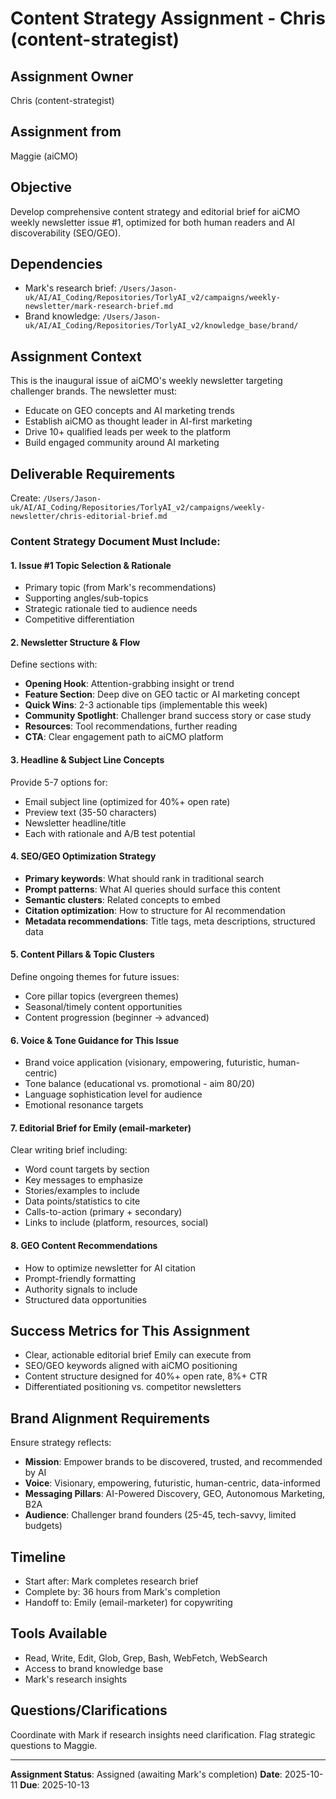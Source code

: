 # Content Strategy Assignment - Chris (content-strategist)

## Assignment Owner
Chris (content-strategist)

## Assignment from
Maggie (aiCMO)

## Objective
Develop comprehensive content strategy and editorial brief for aiCMO weekly newsletter issue #1, optimized for both human readers and AI discoverability (SEO/GEO).

## Dependencies
- Mark's research brief: `/Users/Jason-uk/AI/AI_Coding/Repositories/TorlyAI_v2/campaigns/weekly-newsletter/mark-research-brief.md`
- Brand knowledge: `/Users/Jason-uk/AI/AI_Coding/Repositories/TorlyAI_v2/knowledge_base/brand/`

## Assignment Context

This is the inaugural issue of aiCMO's weekly newsletter targeting challenger brands. The newsletter must:
- Educate on GEO concepts and AI marketing trends
- Establish aiCMO as thought leader in AI-first marketing
- Drive 10+ qualified leads per week to the platform
- Build engaged community around AI marketing

## Deliverable Requirements

Create: `/Users/Jason-uk/AI/AI_Coding/Repositories/TorlyAI_v2/campaigns/weekly-newsletter/chris-editorial-brief.md`

### Content Strategy Document Must Include:

#### 1. Issue #1 Topic Selection & Rationale
- Primary topic (from Mark's recommendations)
- Supporting angles/sub-topics
- Strategic rationale tied to audience needs
- Competitive differentiation

#### 2. Newsletter Structure & Flow
Define sections with:
- **Opening Hook**: Attention-grabbing insight or trend
- **Feature Section**: Deep dive on GEO tactic or AI marketing concept
- **Quick Wins**: 2-3 actionable tips (implementable this week)
- **Community Spotlight**: Challenger brand success story or case study
- **Resources**: Tool recommendations, further reading
- **CTA**: Clear engagement path to aiCMO platform

#### 3. Headline & Subject Line Concepts
Provide 5-7 options for:
- Email subject line (optimized for 40%+ open rate)
- Preview text (35-50 characters)
- Newsletter headline/title
- Each with rationale and A/B test potential

#### 4. SEO/GEO Optimization Strategy
- **Primary keywords**: What should rank in traditional search
- **Prompt patterns**: What AI queries should surface this content
- **Semantic clusters**: Related concepts to embed
- **Citation optimization**: How to structure for AI recommendation
- **Metadata recommendations**: Title tags, meta descriptions, structured data

#### 5. Content Pillars & Topic Clusters
Define ongoing themes for future issues:
- Core pillar topics (evergreen themes)
- Seasonal/timely content opportunities
- Content progression (beginner → advanced)

#### 6. Voice & Tone Guidance for This Issue
- Brand voice application (visionary, empowering, futuristic, human-centric)
- Tone balance (educational vs. promotional - aim 80/20)
- Language sophistication level for audience
- Emotional resonance targets

#### 7. Editorial Brief for Emily (email-marketer)
Clear writing brief including:
- Word count targets by section
- Key messages to emphasize
- Stories/examples to include
- Data points/statistics to cite
- Calls-to-action (primary + secondary)
- Links to include (platform, resources, social)

#### 8. GEO Content Recommendations
- How to optimize newsletter for AI citation
- Prompt-friendly formatting
- Authority signals to include
- Structured data opportunities

## Success Metrics for This Assignment
- Clear, actionable editorial brief Emily can execute from
- SEO/GEO keywords aligned with aiCMO positioning
- Content structure designed for 40%+ open rate, 8%+ CTR
- Differentiated positioning vs. competitor newsletters

## Brand Alignment Requirements
Ensure strategy reflects:
- **Mission**: Empower brands to be discovered, trusted, and recommended by AI
- **Voice**: Visionary, empowering, futuristic, human-centric, data-informed
- **Messaging Pillars**: AI-Powered Discovery, GEO, Autonomous Marketing, B2A
- **Audience**: Challenger brand founders (25-45, tech-savvy, limited budgets)

## Timeline
- Start after: Mark completes research brief
- Complete by: 36 hours from Mark's completion
- Handoff to: Emily (email-marketer) for copywriting

## Tools Available
- Read, Write, Edit, Glob, Grep, Bash, WebFetch, WebSearch
- Access to brand knowledge base
- Mark's research insights

## Questions/Clarifications
Coordinate with Mark if research insights need clarification. Flag strategic questions to Maggie.

---
**Assignment Status**: Assigned (awaiting Mark's completion)
**Date**: 2025-10-11
**Due**: 2025-10-13
